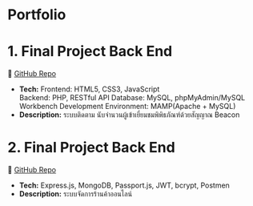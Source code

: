 # Portfolio

# 1. Final Project Back End
🔗 [GitHub Repo]([https://github.com/Kansai08/Final-project-Back-End.git](https://github.com/Kansai08/BeaconProject.git))  
- **Tech:** Frontend: HTML5, CSS3, JavaScript </Br>
            Backend: PHP, RESTful API
            Database: MySQL, phpMyAdmin/MySQL Workbench
            Development Environment: MAMP(Apache + MySQL)
- **Description:** ระบบติดตาม นับจำนวนผู้เข้าเยี่ยมชมพิพิธภัณฑ์ด้วยสัญญาณ Beacon

# 2. Final Project Back End
🔗 [GitHub Repo](https://github.com/Kansai08/Final-project-Back-End.git)  
- **Tech:** Express.js, MongoDB, Passport.js, JWT, bcrypt, Postmen
- **Description:** ระบบจัดการร้านค้าออนไลน์
